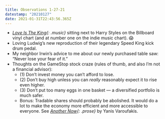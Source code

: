 ```yaml
---
title: Observations 1-27-21
datestamp: "20210127"
date: 2021-01-31T22:43:56.365Z
---
```

- *[Love Is The King](https://jefftweedy.bandcamp.com/album/love-is-the-king){: .music}* sitting next to Harry Styles on the Billboard vinyl chart (and at number one on the indie music chart). 😱
- Loving Ludwig’s new reproduction of their legendary Speed King kick drum pedal.
- My neighbor Irwin’s advice to me about our newly purchased table saw: “Never lose your fear of it.”
- Thoughts on the GameStop stock craze (rules of thumb, and also I’m not a financial advisor):
	- (1) Don’t invest money you can’t afford to lose.
	- (2) Don’t buy high unless you can *really* reasonably expect it to rise even higher.
	- (3) Don’t put too many eggs in one basket — a diversified portfolio is much safer.
	- Bonus: Tradable shares should probably be abolished. It would do a lot to make the economy more efficient and more accessible to everyone. See *[Another Now](https://blackwells.co.uk/bookshop/product/9781847925633?gC=098f6bcd4){: .prose}* by Yanis Varoufakis.